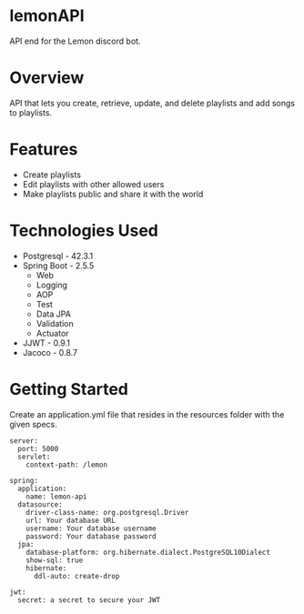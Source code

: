 # lemonAPI
API end for the Lemon discord bot.

# Overview

API that lets you create, retrieve, update, and delete playlists and add songs to playlists. 

# Features

- Create playlists
- Edit playlists with other allowed users
- Make playlists public and share it with the world

# Technologies Used

- Postgresql  - 42.3.1
- Spring Boot - 2.5.5
  - Web
  - Logging
  - AOP
  - Test
  - Data JPA
  - Validation
  - Actuator
- JJWT        - 0.9.1
- Jacoco      - 0.8.7

# Getting Started
  Create an application.yml file that resides in the resources folder with the given specs.
  
```
server:
  port: 5000
  servlet:
    context-path: /lemon

spring:
  application:
    name: lemon-api
  datasource:
    driver-class-name: org.postgresql.Driver
    url: Your database URL
    username: Your database username
    password: Your database password
  jpa:
    database-platform: org.hibernate.dialect.PostgreSQL10Dialect
    show-sql: true
    hibernate:
      ddl-auto: create-drop

jwt:
  secret: a secret to secure your JWT
```

